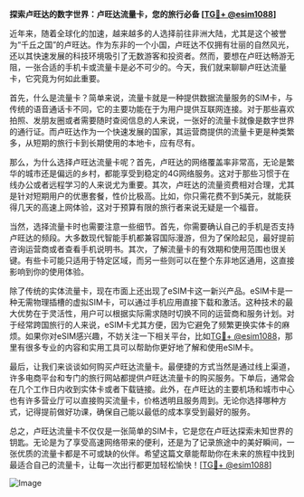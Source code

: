 **探索卢旺达的数字世界：卢旺达流量卡，您的旅行必备 [[TG💪+ @esim1088](https://t.me/s/esim1088)]**

近年来，随着全球化的加速，越来越多的人选择前往非洲大陆，尤其是这个被誉为“千丘之国”的卢旺达。作为东非的一个小国，卢旺达不仅拥有壮丽的自然风光，还以其快速发展的科技环境吸引了无数游客和投资者。然而，要想在卢旺达畅游无阻，一张合适的手机卡或流量卡是必不可少的。今天，我们就来聊聊卢旺达流量卡，它究竟为何如此重要。

首先，什么是流量卡？简单来说，流量卡就是一种提供数据流量服务的SIM卡，与传统的语音通话卡不同，它的主要功能在于为用户提供互联网连接。对于那些喜欢拍照、发朋友圈或者需要随时查阅信息的人来说，一张好的流量卡就像是数字世界的通行证。而卢旺达作为一个快速发展的国家，其运营商提供的流量卡更是种类繁多，从短期的旅行卡到长期使用的本地卡，应有尽有。

那么，为什么选择卢旺达流量卡呢？首先，卢旺达的网络覆盖率非常高，无论是繁华的城市还是偏远的乡村，都能享受到稳定的4G网络服务。这对于那些习惯于在线办公或者远程学习的人来说尤为重要。其次，卢旺达的流量资费相对合理，尤其是针对短期用户的优惠套餐，性价比极高。比如，你只需花费不到5美元，就能获得几天的高速上网体验，这对于预算有限的旅行者来说无疑是一个福音。

当然，选择流量卡时也需要注意一些细节。首先，你需要确认自己的手机是否支持卢旺达的频段。大多数现代智能手机都兼容国际漫游，但为了保险起见，最好提前咨询运营商或者查看手机说明书。其次，了解流量卡的有效期和使用范围也很关键。有些卡可能只适用于特定区域，而另一些则可以在整个东非地区通用，这直接影响到你的使用体验。

除了传统的实体流量卡，现在市面上还出现了eSIM卡这一新兴产品。eSIM卡是一种无需物理插槽的虚拟SIM卡，可以通过手机应用直接下载和激活。这种技术的最大优势在于灵活性，用户可以根据实际需求随时切换不同的运营商和服务计划。对于经常跨国旅行的人来说，eSIM卡尤其方便，因为它避免了频繁更换实体卡的麻烦。如果你对eSIM感兴趣，不妨关注一下相关平台，比如[TG💪+ @esim1088](https://t.me/s/esim1088)，那里有很多专业的内容和实用工具可以帮助你更好地了解和使用eSIM卡。

最后，让我们来谈谈如何购买卢旺达流量卡。最便捷的方式当然是通过线上渠道，许多电商平台和专门的旅行网站都提供卢旺达流量卡的购买服务。下单后，通常会在几个工作日内收到实体卡或者下载链接。此外，在卢旺达的主要机场和城市中心也有许多营业厅可以直接购买流量卡，价格透明且服务周到。无论你选择哪种方式，记得提前做好功课，确保自己能以最低的成本享受到最好的服务。

总之，卢旺达流量卡不仅仅是一张简单的SIM卡，它是您在卢旺达探索未知世界的钥匙。无论是为了享受高速网络带来的便利，还是为了记录旅途中的美好瞬间，一张优质的流量卡都是不可或缺的伙伴。希望这篇文章能帮助你在未来的旅程中找到最适合自己的流量卡，让每一次出行都更加轻松愉快！[[TG💪+ @esim1088](https://t.me/s/esim1088)]

![Image](https://i.postimg.cc/4NQfJmqS/Snipaste-2025-05-13-00-14-12.png)